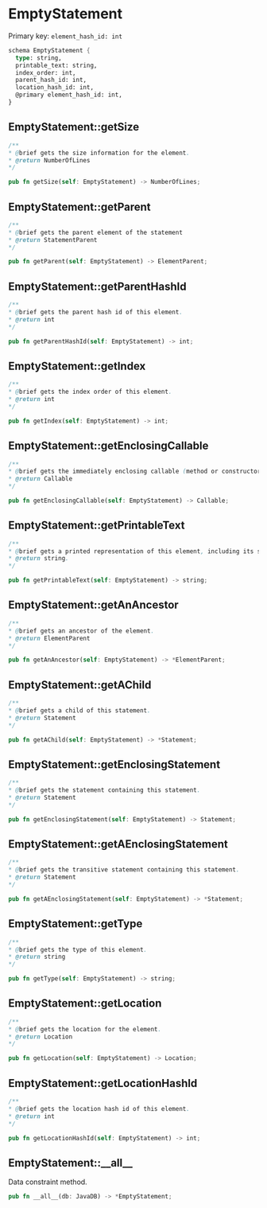 # EmptyStatement

Primary key: `element_hash_id: int`

```rust
schema EmptyStatement {
  type: string,
  printable_text: string,
  index_order: int,
  parent_hash_id: int,
  location_hash_id: int,
  @primary element_hash_id: int,
}
```
## EmptyStatement::getSize

```java
/**
* @brief gets the size information for the element.
* @return NumberOfLines
*/
```
```rust
pub fn getSize(self: EmptyStatement) -> NumberOfLines;
```
## EmptyStatement::getParent

```java
/**
* @brief gets the parent element of the statement
* @return StatementParent 
*/
```
```rust
pub fn getParent(self: EmptyStatement) -> ElementParent;
```
## EmptyStatement::getParentHashId

```java
/**
* @brief gets the parent hash id of this element.
* @return int
*/
```
```rust
pub fn getParentHashId(self: EmptyStatement) -> int;
```
## EmptyStatement::getIndex

```java
/**
* @brief gets the index order of this element.
* @return int
*/
```
```rust
pub fn getIndex(self: EmptyStatement) -> int;
```
## EmptyStatement::getEnclosingCallable

```java
/**
* @brief gets the immediately enclosing callable (method or constructor) whose body contains this statement.
* @return Callable 
*/
```
```rust
pub fn getEnclosingCallable(self: EmptyStatement) -> Callable;
```
## EmptyStatement::getPrintableText

```java
/**
* @brief gets a printed representation of this element, including its structure where applicable.
* @return string.
*/
```
```rust
pub fn getPrintableText(self: EmptyStatement) -> string;
```
## EmptyStatement::getAnAncestor

```java
/**
* @brief gets an ancestor of the element.
* @return ElementParent 
*/
```
```rust
pub fn getAnAncestor(self: EmptyStatement) -> *ElementParent;
```
## EmptyStatement::getAChild

```java
/**
* @brief gets a child of this statement.
* @return Statement 
*/
```
```rust
pub fn getAChild(self: EmptyStatement) -> *Statement;
```
## EmptyStatement::getEnclosingStatement

```java
/**
* @brief gets the statement containing this statement.
* @return Statement 
*/
```
```rust
pub fn getEnclosingStatement(self: EmptyStatement) -> Statement;
```
## EmptyStatement::getAEnclosingStatement

```java
/**
* @brief gets the transitive statement containing this statement.
* @return Statement 
*/
```
```rust
pub fn getAEnclosingStatement(self: EmptyStatement) -> *Statement;
```
## EmptyStatement::getType

```java
/**
* @brief gets the type of this element.
* @return string
*/
```
```rust
pub fn getType(self: EmptyStatement) -> string;
```
## EmptyStatement::getLocation

```java
/**
* @brief gets the location for the element.
* @return Location
*/
```
```rust
pub fn getLocation(self: EmptyStatement) -> Location;
```
## EmptyStatement::getLocationHashId

```java
/**
* @brief gets the location hash id of this element.
* @return int
*/
```
```rust
pub fn getLocationHashId(self: EmptyStatement) -> int;
```
## EmptyStatement::\_\_all\_\_

Data constraint method.

```rust
pub fn __all__(db: JavaDB) -> *EmptyStatement;
```
